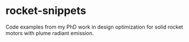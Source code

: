 # rocket-snippets
Code examples from my PhD work in design optimization for solid rocket motors with plume radiant emission.
